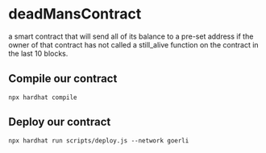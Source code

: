 # deadMansContract
a smart contract that will send all of its balance to a pre-set address if the owner of that contract has not called a still_alive function on the contract in the last 10 blocks.


## Compile our contract
```shell
npx hardhat compile 
```

## Deploy our contract
```shell 
npx hardhat run scripts/deploy.js --network goerli 
```
